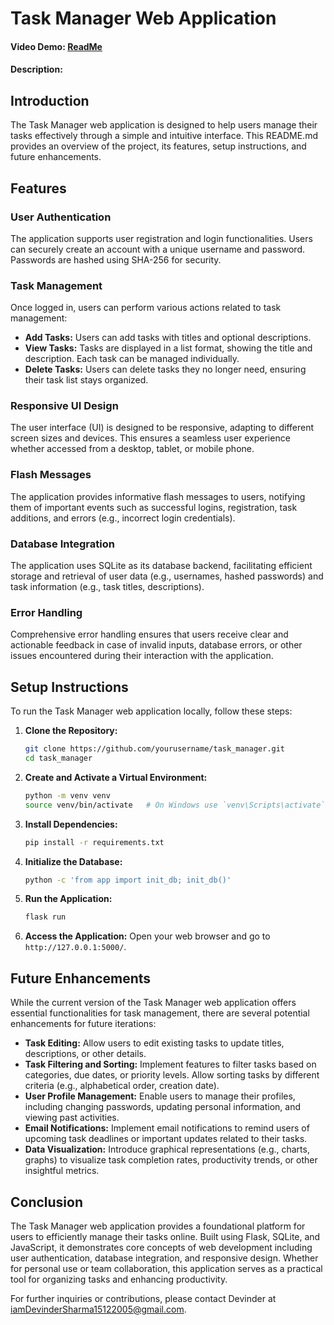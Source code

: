 # Task Manager Web Application
#### Video Demo:  [ReadMe](https://www.youtube.com/watch?v=OYSPtjAF0Gw)
#### Description:

## Introduction
The Task Manager web application is designed to help users manage their tasks effectively through a simple and intuitive interface. This README.md provides an overview of the project, its features, setup instructions, and future enhancements.

## Features
### User Authentication
The application supports user registration and login functionalities. Users can securely create an account with a unique username and password. Passwords are hashed using SHA-256 for security.

### Task Management
Once logged in, users can perform various actions related to task management:
- **Add Tasks:** Users can add tasks with titles and optional descriptions.
- **View Tasks:** Tasks are displayed in a list format, showing the title and description. Each task can be managed individually.
- **Delete Tasks:** Users can delete tasks they no longer need, ensuring their task list stays organized.

### Responsive UI Design
The user interface (UI) is designed to be responsive, adapting to different screen sizes and devices. This ensures a seamless user experience whether accessed from a desktop, tablet, or mobile phone.

### Flash Messages
The application provides informative flash messages to users, notifying them of important events such as successful logins, registration, task additions, and errors (e.g., incorrect login credentials).

### Database Integration
The application uses SQLite as its database backend, facilitating efficient storage and retrieval of user data (e.g., usernames, hashed passwords) and task information (e.g., task titles, descriptions).

### Error Handling
Comprehensive error handling ensures that users receive clear and actionable feedback in case of invalid inputs, database errors, or other issues encountered during their interaction with the application.

## Setup Instructions
To run the Task Manager web application locally, follow these steps:

1. **Clone the Repository:**
   ```bash
   git clone https://github.com/yourusername/task_manager.git
   cd task_manager
   ```

2. **Create and Activate a Virtual Environment:**
   ```bash
   python -m venv venv
   source venv/bin/activate   # On Windows use `venv\Scripts\activate`
   ```

3. **Install Dependencies:**
   ```bash
   pip install -r requirements.txt
   ```

4. **Initialize the Database:**
   ```bash
   python -c 'from app import init_db; init_db()'
   ```

5. **Run the Application:**
   ```bash
   flask run
   ```

6. **Access the Application:**
   Open your web browser and go to `http://127.0.0.1:5000/`.

## Future Enhancements
While the current version of the Task Manager web application offers essential functionalities for task management, there are several potential enhancements for future iterations:

- **Task Editing:** Allow users to edit existing tasks to update titles, descriptions, or other details.
- **Task Filtering and Sorting:** Implement features to filter tasks based on categories, due dates, or priority levels. Allow sorting tasks by different criteria (e.g., alphabetical order, creation date).
- **User Profile Management:** Enable users to manage their profiles, including changing passwords, updating personal information, and viewing past activities.
- **Email Notifications:** Implement email notifications to remind users of upcoming task deadlines or important updates related to their tasks.
- **Data Visualization:** Introduce graphical representations (e.g., charts, graphs) to visualize task completion rates, productivity trends, or other insightful metrics.

## Conclusion
The Task Manager web application provides a foundational platform for users to efficiently manage their tasks online. Built using Flask, SQLite, and JavaScript, it demonstrates core concepts of web development including user authentication, database integration, and responsive design. Whether for personal use or team collaboration, this application serves as a practical tool for organizing tasks and enhancing productivity.

For further inquiries or contributions, please contact Devinder at iamDevinderSharma15122005@gmail.com.

